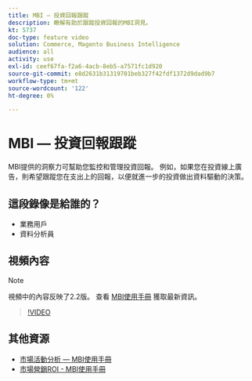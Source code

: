 ```yaml
---
title: MBI — 投資回報跟蹤
description: 瞭解有助於跟蹤投資回報的MBI洞見。
kt: 5737
doc-type: feature video
solution: Commerce, Magento Business Intelligence
audience: all
activity: use
exl-id: ceef67fa-f2a6-4acb-8eb5-a7571fc1d920
source-git-commit: e8d2631b31319701beb327f42fdf1372d9dad9b7
workflow-type: tm+mt
source-wordcount: '122'
ht-degree: 0%

---
```


# MBI — 投資回報跟蹤

MBI提供的洞察力可幫助您監控和管理投資回報。 例如，如果您在投資線上廣告，則希望跟蹤您在支出上的回報，以便就進一步的投資做出資料驅動的決策。

## 這段錄像是給誰的？

- 業務用戶
- 資料分析員

## 視頻內容

>[!NOTE]
>
>視頻中的內容反映了2.2版。 查看 [MBI使用手冊](https://experienceleague.adobe.com/docs/commerce-business-intelligence/mbi/guide-overview.html) 獲取最新資訊。

>[!VIDEO](https://video.tv.adobe.com/v/35991?quality=12&learn=on)

## 其他資源

- [市場活動分析 — MBI使用手冊](https://experienceleague.adobe.com/docs/commerce-business-intelligence/mbi/analyze/campaigns/ess-coupon-code-analysis.html)
- [市場營銷ROI - MBI使用手冊](https://experienceleague.adobe.com/docs/commerce-business-intelligence/mbi/analyze/campaigns/marketing-roi.html)
